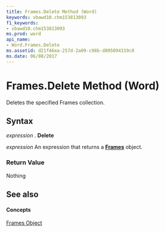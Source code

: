 ```yaml
---
title: Frames.Delete Method (Word)
keywords: vbawd10.chm153813093
f1_keywords:
- vbawd10.chm153813093
ms.prod: word
api_name:
- Word.Frames.Delete
ms.assetid: d21f46ea-257d-2a09-c98b-d895094319c0
ms.date: 06/08/2017
---
```



# Frames.Delete Method (Word)

Deletes the specified Frames collection.


## Syntax

 _expression_ . **Delete**

 _expression_ An expression that returns a **[Frames](Word.Frames.md)** object.


### Return Value

Nothing


## See also


#### Concepts


[Frames Object](Word.Frames.md)

